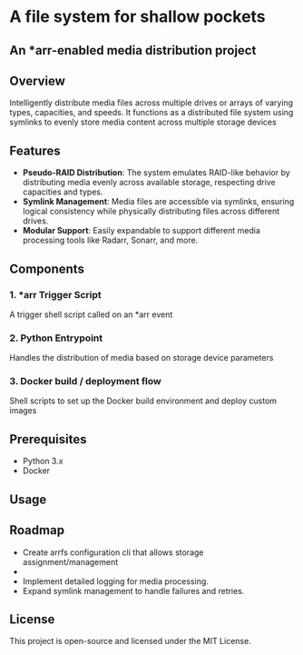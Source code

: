 # A file system for shallow pockets

## An \*arr-enabled media distribution project

## Overview
Intelligently distribute media files across multiple drives or arrays of varying types, capacities, and speeds. It functions as a distributed file system using symlinks to evenly store media content across multiple storage devices


## Features
- **Pseudo-RAID Distribution**: The system emulates RAID-like behavior by distributing media evenly across available storage, respecting drive capacities and types.
- **Symlink Management**: Media files are accessible via symlinks, ensuring logical consistency while physically distributing files across different drives.
- **Modular Support**: Easily expandable to support different media processing tools like Radarr, Sonarr, and more.


## Components

### 1. \*arr Trigger Script
A trigger shell script called on an \*arr event

### 2. Python Entrypoint
Handles the distribution of media based on storage device parameters

### 3. Docker build / deployment flow
Shell scripts to set up the Docker build environment and deploy custom images

## Prerequisites
- Python 3.x
- Docker

## Usage


## Roadmap
- Create arrfs configuration cli that allows storage assignment/management
- 
- Implement detailed logging for media processing.
- Expand symlink management to handle failures and retries.

## License
This project is open-source and licensed under the MIT License.
